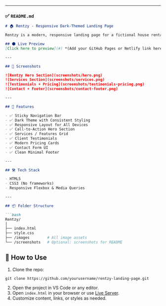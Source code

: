 
---

### ✅ `README.md`

````markdown
# 🏠 Rentzy - Responsive Dark-Themed Landing Page

Rentzy is a modern, responsive landing page for a fictional house rental service. It’s built using clean HTML and CSS with a sleek dark theme and consistent UI components — perfect for practicing frontend skills or showcasing your portfolio.

## 🌑 Live Preview
[Click here to preview](#) *(Add your GitHub Pages or Netlify link here)*

---

## 📸 Screenshots

![Rentzy Hero Section](screenshots/hero.png)  
![Services Section](screenshots/services.png)  
![Testimonials + Pricing](screenshots/testimonials-pricing.png)  
![Contact + Footer](screenshots/contact-footer.png)

---

## 📁 Features

- ✅ Sticky Navigation Bar
- ✅ Dark Theme with Consistent Styling
- ✅ Responsive Layout for All Devices
- ✅ Call-to-Action Hero Section
- ✅ Services / Features Grid
- ✅ Client Testimonials
- ✅ Modern Pricing Cards
- ✅ Contact Form UI
- ✅ Clean Minimal Footer

---

## 🛠️ Tech Stack

- HTML5
- CSS3 (No frameworks)
- Responsive Flexbox & Media Queries

---

## 📦 Folder Structure

```bash
Rentzy/
│
├── index.html
├── style.css
├── /images        # All image assets
└── /screenshots   # Optional: screenshots for README
````

## 🚀 How to Use

1. Clone the repo:

```
git clone https://github.com/yourusername/rentzy-landing-page.git
```

2. Open the project in VS Code or any editor.
3. Open `index.html` in your browser or use [Live Server](https://marketplace.visualstudio.com/items?itemName=ritwickdey.LiveServer).
4. Customize content, links, or styles as needed.
```